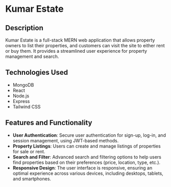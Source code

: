 # **Kumar Estate**

## **Description**
Kumar Estate is a full-stack MERN web application that allows property owners to list their properties, and customers can visit the site to either rent or buy them. It provides a streamlined user experience for property management and search.

## **Technologies Used**
- MongoDB
- React
- Node.js
- Express
- Tailwind CSS

## **Features and Functionality**
- **User Authentication**: Secure user authentication for sign-up, log-in, and session management, using JWT-based methods.
- **Property Listings**: Users can create and manage listings of properties for sale or rent.
- **Search and Filter**: Advanced search and filtering options to help users find properties based on their preferences (price, location, type, etc.).
- **Responsive Design**: The user interface is responsive, ensuring an optimal experience across various devices, including desktops, tablets, and smartphones.

